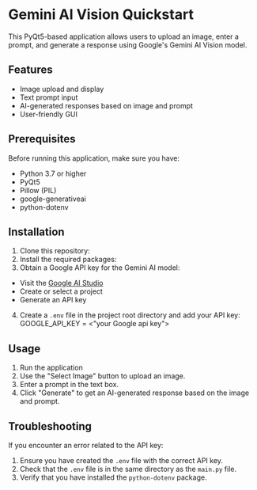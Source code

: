 # Gemini AI Vision Quickstart

This PyQt5-based application allows users to upload an image, enter a prompt, and generate a response using Google's Gemini AI Vision model.

## Features

- Image upload and display
- Text prompt input
- AI-generated responses based on image and prompt
- User-friendly GUI

## Prerequisites

Before running this application, make sure you have:

- Python 3.7 or higher
- PyQt5
- Pillow (PIL)
- google-generativeai
- python-dotenv

## Installation

1. Clone this repository:
2. Install the required packages:
3. Obtain a Google API key for the Gemini AI model:
- Visit the [Google AI Studio](https://makersuite.google.com/app/apikey)
- Create or select a project
- Generate an API key

4. Create a `.env` file in the project root directory and add your API key: GOOGLE_API_KEY = <"your Google api key">
   
## Usage

1. Run the application
2. Use the "Select Image" button to upload an image.
3. Enter a prompt in the text box.
4. Click "Generate" to get an AI-generated response based on the image and prompt.

## Troubleshooting

If you encounter an error related to the API key:
1. Ensure you have created the `.env` file with the correct API key.
2. Check that the `.env` file is in the same directory as the `main.py` file.
3. Verify that you have installed the `python-dotenv` package.
